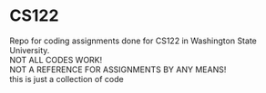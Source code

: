 # CS122
Repo for coding assignments done for CS122 in Washington State University.  
NOT ALL CODES WORK!  
NOT A REFERENCE FOR ASSIGNMENTS BY ANY MEANS!  
this is just a collection of code
